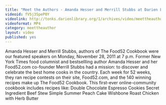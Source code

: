 ```yaml
---
title: "Meet the Authors - Amanda Hesser and Merrill Stubbs at Darien Library"
videoid: fV5j3SpeP0Y
videolink: http://tonks.darienlibrary.org/1/archives/video/meettheauthor/20111128_hesser_stubbs.m4v
videoformat: MP4
category: meettheauthor
layout: video
published: yes
---
```


Amanda Hesser and Merrill Stubbs, authors of The Food52 Cookbook were our featured speakers on Monday, November 28, 2011 at 7 p.m.
Former New York Times food columnist and bestsellling author Amanda Hesser and her Food52.com co-founder Merrill Stubbs had a mission: to discover and celebrate the best home cooks in the country. Each week for 52 weeks, they ran recipe contests on their site, Food52.com, and the 140 winning recipes make up The Food52 Cookbook.
This first-ever online-community cookbook includes recipes like:
Double Chocolate Espresso Cookies
Secret Ingredient Beef Stew
Simple Summer Peach Cake
Wishbone Roast Chicken with Herb Butter